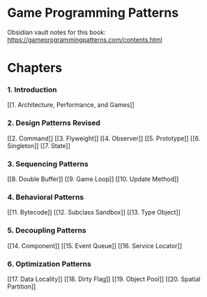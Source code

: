 # Game Programming Patterns

Obsidian vault notes for this book:
https://gameprogrammingpatterns.com/contents.html

# Chapters
### 1. Introduction
[[1. Architecture, Performance, and Games]]

### 2. Design Patterns Revised
[[2. Command]]
[[3. Flyweight]]
[[4. Observer]]
[[5. Prototype]]
[[6. Singleton]]
[[7. State]]

### 3. Sequencing Patterns
[[8. Double Buffer]]
[[9. Game Loop]]
[[10. Update Method]]

### 4. Behavioral Patterns
[[11. Bytecode]]
[[12. Subclass Sandbox]]
[[13. Type Object]]

### 5. Decoupling Patterns
[[14. Component]]
[[15. Event Queue]]
[[16. Service Locator]]

### 6. Optimization Patterns
[[17. Data Locality]]
[[18. Dirty Flag]]
[[19. Object Pool]]
[[20. Spatial Partition]]
